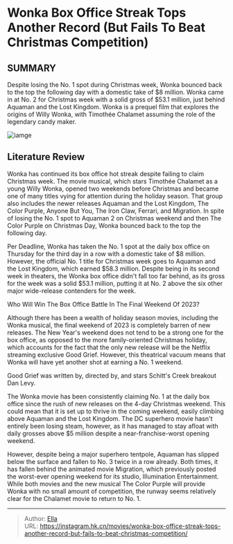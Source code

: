 # Wonka Box Office Streak Tops Another Record (But Fails To Beat Christmas Competition)


## SUMMARY 



  Despite losing the No. 1 spot during Christmas week, Wonka bounced back to the top the following day with a domestic take of $8 million.   Wonka came in at No. 2 for Christmas week with a solid gross of $53.1 million, just behind Aquaman and the Lost Kingdom.   Wonka is a prequel film that explores the origins of Willy Wonka, with Timothée Chalamet assuming the role of the legendary candy maker.  

![iamge](https://static1.srcdn.com/wordpress/wp-content/uploads/2023/12/an-outraged-customer-with-orange-hair-in-wonka.jpg)

## Literature Review



Wonka has continued its box office hot streak despite failing to claim Christmas week. The movie musical, which stars Timothée Chalamet as a young Willy Wonka, opened two weekends before Christmas and became one of many titles vying for attention during the holiday season. That group also includes the newer releases Aquaman and the Lost Kingdom, The Color Purple, Anyone But You, The Iron Claw, Ferrari, and Migration. In spite of losing the No. 1 spot to Aquaman 2 on Christmas weekend and then The Color Purple on Christmas Day, Wonka bounced back to the top the following day.




Per Deadline, Wonka has taken the No. 1 spot at the daily box office on Thursday for the third day in a row with a domestic take of $8 million. However, the official No. 1 title for Christmas week goes to Aquaman and the Lost Kingdom, which earned $58.3 million. Despite being in its second week in theaters, the Wonka box office didn&#39;t fall too far behind, as its gross for the week was a solid $53.1 million, putting it at No. 2 above the six other major wide-release contenders for the week.


 Who Will Win The Box Office Battle In The Final Weekend Of 2023? 
          

Although there has been a wealth of holiday season movies, including the Wonka musical, the final weekend of 2023 is completely barren of new releases. The New Year&#39;s weekend does not tend to be a strong one for the box office, as opposed to the more family-oriented Christmas holiday, which accounts for the fact that the only new release will be the Netflix streaming exclusive Good Grief. However, this theatrical vacuum means that Wonka will have yet another shot at earning a No. 1 weekend.






Good Grief was written by, directed by, and stars Schitt&#39;s Creek breakout Dan Levy.




The Wonka movie has been consistently claiming No. 1 at the daily box office since the rush of new releases on the 4-day Christmas weekend. This could mean that it is set up to thrive in the coming weekend, easily climbing above Aquaman and the Lost Kingdom. The DC superhero movie hasn&#39;t entirely been losing steam, however, as it has managed to stay afloat with daily grosses above $5 million despite a near-franchise-worst opening weekend.

However, despite being a major superhero tentpole, Aquaman has slipped below the surface and fallen to No. 3 twice in a row already. Both times, it has fallen behind the animated movie Migration, which previously posted the worst-ever opening weekend for its studio, Illumination Entertainment. While both movies and the new musical The Color Purple will provide Wonka with no small amount of competition, the runway seems relatively clear for the Chalamet movie to return to No. 1.






---

> Author: [Ella](https://instagram.hk.cn/)  
> URL: https://instagram.hk.cn/movies/wonka-box-office-streak-tops-another-record-but-fails-to-beat-christmas-competition/  


